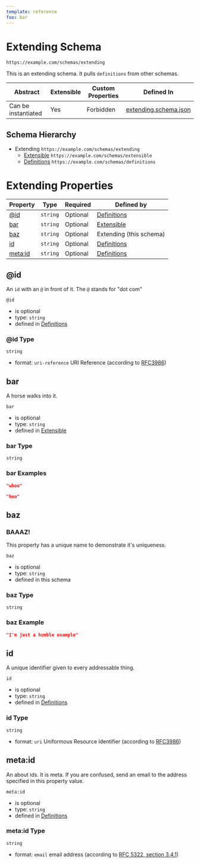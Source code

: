 ```yaml
---
template: reference
foo: bar
---
```


# Extending Schema

```
https://example.com/schemas/extending
```

This is an extending schema. It pulls `definitions` from other schemas.

| Abstract | Extensible | Custom Properties | Defined In |
|----------|------------|-------------------|------------|
| Can be instantiated | Yes | Forbidden | [extending.schema.json](extending.schema.json) |

## Schema Hierarchy

* Extending `https://example.com/schemas/extending`
  * [Extensible](extensible.schema.md) `https://example.com/schemas/extensible`
  * [Definitions](definitions.schema.md) `https://example.com/schemas/definitions`

# Extending Properties

| Property | Type | Required | Defined by |
|----------|------|----------|------------|
| [@id](#@id) | `string` | Optional | [Definitions](definitions.schema.md#@id) |
| [bar](#bar) | `string` | Optional | [Extensible](extensible.schema.md#bar) |
| [baz](#baz) | `string` | Optional | Extending (this schema) |
| [id](#id) | `string` | Optional | [Definitions](definitions.schema.md#id) |
| [meta:id](#meta:id) | `string` | Optional | [Definitions](definitions.schema.md#metaid) |

## @id

An `id` with an `@` in front of it. The `@` stands for &#34;dot com&#34;

`@id`
* is optional
* type: `string`
* defined in [Definitions](definitions.schema.md#@id)

### @id Type


`string`
* format: `uri-reference` URI Reference (according to [RFC3986](https://tools.ietf.org/html/rfc3986))






## bar

A horse walks into it.

`bar`
* is optional
* type: `string`
* defined in [Extensible](extensible.schema.md#bar)

### bar Type


`string`





### bar Examples

```json
"whoo"
```

```json
"hoo"
```



## baz
### BAAAZ!

This property has a unique name to demonstrate it&#39;s uniqueness.

`baz`
* is optional
* type: `string`
* defined in this schema

### baz Type


`string`





### baz Example

```json
"I'm just a humble example"
```


## id

A unique identifier given to every addressable thing.

`id`
* is optional
* type: `string`
* defined in [Definitions](definitions.schema.md#id)

### id Type


`string`
* format: `uri` Uniformous Resource Identifier (according to [RFC3986](http://tools.ietf.org/html/rfc3986))






## meta:id

An about ids. It is meta. If you are confused, send an email to the address specified in this property value.

`meta:id`
* is optional
* type: `string`
* defined in [Definitions](definitions.schema.md#meta:id)

### meta:id Type


`string`
* format: `email` email address (according to [RFC 5322, section 3.4.1](https://tools.ietf.org/html/rfc5322))





